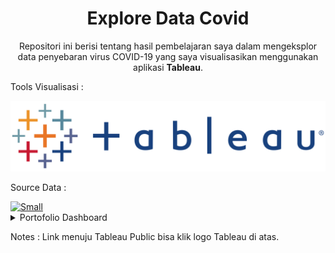 <h1 align="center">Explore Data Covid</h1>

<p align="center">
  Repositori ini berisi tentang hasil pembelajaran saya dalam mengeksplor data penyebaran virus COVID-19 yang saya visualisasikan menggunakan aplikasi <strong>Tableau</strong>.
</p>

<p align="justify">
  Tools Visualisasi : 
</p>
 <a href="https://public.tableau.com/app/profile/muhammad.farhan8590/viz/PracticeDataCovid/Dashboard1" target="_blank"><img alt="Medium" src="README/tableaulogo.png" /></a>

<p align="justify">
  Source Data :
</p>
  <a href="https://www.kaggle.com/hendratno/covid19-indonesia" target="_blank"><img alt="Small" src="https://img.shields.io/badge/Kaggle-2C8EBB?&style=for-the-badge&logo=kaggle&logoColor=white" /></a>


<details><summary>Portofolio Dashboard</summary>

<p align="center">
  <a href='https://public.tableau.com/app/profile/muhammad.farhan8590/viz/PracticeDataCovid/Dashboard1'><img src="README/Dashboard Covid.png"></a>
</p> 

<p align="center">
  <strong>Dashboard Diatas berisi informasi terkait data penyebaran virus COVID-19 di indonesia.</strong>
</p>
  
</details>
<p align="justify">
  Notes : Link menuju Tableau Public bisa klik logo Tableau di atas.
</p>
